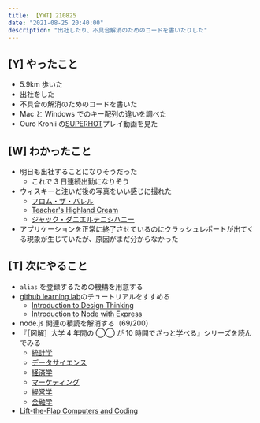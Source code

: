 ```yaml
---
title: 【YWT】210825
date: "2021-08-25 20:40:00"
description: "出社したり、不具合解消のためのコードを書いたりした"
---
```


## [Y] やったこと

- 5.9km 歩いた
- 出社をした
- 不具合の解消のためのコードを書いた
- Mac と Windows でのキー配列の違いを調べた
- Ouro Kronii の[SUPERHOT](https://www.youtube.com/watch?v=6WFU2wzPKfA)プレイ動画を見た

## [W] わかったこと

- 明日も出社することになりそうだった
  - これで 3 日連続出勤になりそう
- ウィスキーと注いだ後の写真をいい感じに撮れた
  - [フロム・ザ・バレル](https://twitter.com/camomile_cafe/status/1430473054937772035?s=20)
  - [Teacher's Highland Cream](https://twitter.com/camomile_cafe/status/1430479225560059906?s=20)
  - [ジャック・ダニエルテニシハニー](https://twitter.com/camomile_cafe/status/1430489307089752070?s=20)
- アプリケーションを正常に終了させているのにクラッシュレポートが出てくる現象が生じていたが、原因がまだ分からなかった

## [T] 次にやること

- `alias` を登録するための機構を用意する
- [github learning lab](https://lab.github.com/githubtraining)のチュートリアルをすすめる
  - [Introduction to Design Thinking](https://lab.github.com/githubtraining/introduction-to-design-thinking)
  - [Introduction to Node with Express](https://lab.github.com/everydeveloper/introduction-to-node-with-express)
- node.js 関連の積読を解消する（69/200）
- 『［図解］大学 4 年間の ◯◯ が 10 時間でざっと学べる』シリーズを読んでみる
  - [統計学](https://www.amazon.co.jp/dp/B07PXB4NN9)
  - [データサイエンス](https://www.amazon.co.jp/dp/B07XNW3TQM)
  - [経済学](https://www.amazon.co.jp/dp/B01KNLFHH6)
  - [マーケティング](https://www.amazon.co.jp/dp/B07BNC2SV3)
  - [経営学](https://www.amazon.co.jp/dp/B071SKDF3L)
  - [金融学](https://www.amazon.co.jp/dp/B07BB6Z7FW)
- [Lift-the-Flap Computers and Coding](https://www.amazon.co.jp/dp/1409591514)

<!-- https://twitter.com/camomile_cafe/status/1430510042873176076?s=20 -->
